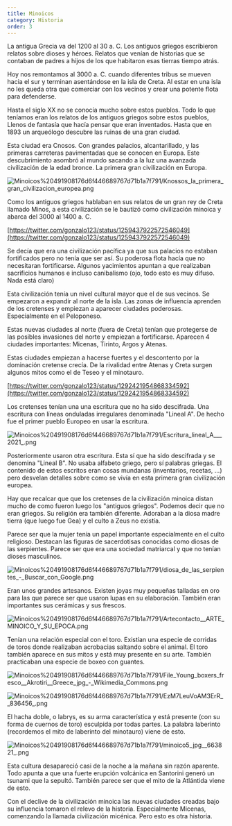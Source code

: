 ```yaml
---
title: Minoicos
category: Historia
order: 3
---
```


La antigua Grecia va del 1200 al 30 a. C. Los antiguos griegos escribieron relatos sobre dioses y héroes. Relatos que venían de historias que se contaban de padres a hijos de los que habitaron esas tierras tiempo atrás.

Hoy nos remontamos al 3000 a. C. cuando diferentes tribus se mueven hacia el sur y terminan asentándose en la isla de Creta. Al estar en una isla no les queda otra que comerciar con los vecinos y crear una potente flota para defenderse.

Hasta el siglo XX no se conocía mucho sobre estos pueblos. Todo lo que teníamos eran los relatos de los antiguos griegos sobre estos pueblos, Llenos de fantasía que hacía pensar que eran inventados. Hasta que en 1893 un arqueólogo descubre las ruinas de una gran ciudad.

Esta ciudad era Cnosos. Con grandes palacios, alcantarillado, y las primeras carreteras pavimentadas que se conocen en Europa. Este descubrimiento asombró al mundo sacando a la luz una avanzada civilización de la edad bronce. La primera gran civilización en Europa.

![Minoicos%20491908176d6f446689767d71b1a7f791/Knossos_la_primera_gran_civilizacion_europea.png](Minoicos%20491908176d6f446689767d71b1a7f791/Knossos_la_primera_gran_civilizacion_europea.png)

Como los antiguos griegos hablaban en sus relatos de un gran rey de Creta llamado Minos, a esta civilización se le bautizó como civilización minoica y abarca del 3000 al 1400 a. C.

[https://twitter.com/gonzalo123/status/1259437922572546049](https://twitter.com/gonzalo123/status/1259437922572546049)

Se decía que era una civilización pacífica ya que sus palacios no estaban fortificados pero no tenía que ser así. Su poderosa flota hacía que no necesitaran fortificarse. Algunos yacimientos apuntan a que realizaban sacrificios humanos e incluso canibalismo (ojo, todo esto es muy difuso. Nada está claro)

Esta civilización tenía un nivel cultural mayor que el de sus vecinos. Se empezaron a expandir al norte de la isla. Las zonas de influencia aprenden de los cretenses y empiezan a aparecer ciudades poderosas. Especialmente en el Peloponeso.

Estas nuevas ciudades al norte (fuera de Creta) tenían que protegerse de las posibles invasiones del norte y empiezan a fortificarse. Aparecen 4 ciudades importantes: Micenas, Tirinto, Argos y Atenas.

Estas ciudades empiezan a hacerse fuertes y el descontento por la dominación cretense crecía. De la rivalidad entre Atenas y Creta surgen algunos mitos como el de Teseo y el minotauro.

[https://twitter.com/gonzalo123/status/1292421954868334592](https://twitter.com/gonzalo123/status/1292421954868334592)

Los cretenses tenían una una escritura que no ha sido descifrada. Una escritura con líneas onduladas irregulares denominada "Lineal A". De hecho fue el primer pueblo Europeo en usar la escritura.

![Minoicos%20491908176d6f446689767d71b1a7f791/_Escritura_lineal_A___2021__.png](Minoicos%20491908176d6f446689767d71b1a7f791/_Escritura_lineal_A___2021__.png)

Posteriormente usaron otra escritura. Esta sí que ha sido descifrada y se denomina "Lineal B". No usaba alfabeto griego, pero sí palabras griegas. El contenido de estos escritos eran cosas mundanas (inventarios, recetas, ...) pero desvelan detalles sobre como se vivía en esta primera gran civilización europea.

Hay que recalcar que que los cretenses de la civilización minoica distan mucho de como fueron luego los "antiguos griegos". Podemos decir que no eran griegos. Su religión era también diferente. Adoraban a la diosa madre tierra (que luego fue Gea) y el culto a Zeus no existía.

Parece ser que la mujer tenía un papel importante especialmente en el culto religioso. Destacan las figuras de sacerdotisas conocidas como diosas de las serpientes. Parece ser que era una sociedad matriarcal y que no tenían dioses masculinos.

![Minoicos%20491908176d6f446689767d71b1a7f791/diosa_de_las_serpientes_-_Buscar_con_Google.png](Minoicos%20491908176d6f446689767d71b1a7f791/diosa_de_las_serpientes_-_Buscar_con_Google.png)

Eran unos grandes artesanos. Existen joyas muy pequeñas talladas en oro para las que parece ser que usaron lupas en su elaboración. También eran importantes sus cerámicas y sus frescos.

![Minoicos%20491908176d6f446689767d71b1a7f791/Artecontacto__ARTE_MINOICO_Y_SU_EPOCA.png](Minoicos%20491908176d6f446689767d71b1a7f791/Artecontacto__ARTE_MINOICO_Y_SU_EPOCA.png)

Tenían una relación especial con el toro. Existían una especie de corridas de toros donde realizaban acrobacias saltando sobre el animal. El toro también aparece en sus mitos y está muy presente en su arte. También practicaban una especie de boxeo con guantes.

![Minoicos%20491908176d6f446689767d71b1a7f791/File_Young_boxers_fresco__Akrotiri__Greece_jpg_-_Wikimedia_Commons.png](Minoicos%20491908176d6f446689767d71b1a7f791/File_Young_boxers_fresco__Akrotiri__Greece_jpg_-_Wikimedia_Commons.png)

![Minoicos%20491908176d6f446689767d71b1a7f791/EzM7LeuVoAM3ErR__836456_.png](Minoicos%20491908176d6f446689767d71b1a7f791/EzM7LeuVoAM3ErR__836456_.png)

El hacha doble, o labrys, es su arma característica y está presente (con su forma de cuernos de toro) esculpida por todas partes. La palabra laberinto (recordemos el mito de laberinto del minotauro) viene de esto.

![Minoicos%20491908176d6f446689767d71b1a7f791/minoico5_jpg__663821_.png](Minoicos%20491908176d6f446689767d71b1a7f791/minoico5_jpg__663821_.png)

Esta cultura desapareció casi de la noche a la mañana sin razón aparente. Todo apunta a que una fuerte erupción volcánica en Santorini generó un tsunami que la sepultó. También parece ser que el mito de la Atlántida viene de esto.

Con el declive de la civilización minoica las nuevas ciudades creadas bajo su influencia tomaron el relevo de la historia. Especialmente Micenas, comenzando la llamada civilización micénica. Pero esto es otra historia.